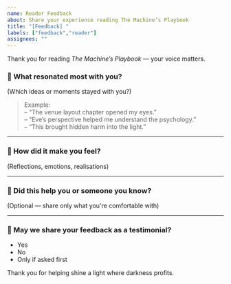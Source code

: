 ```yaml
---
name: Reader Feedback
about: Share your experience reading The Machine’s Playbook
title: "[Feedback] "
labels: ["feedback","reader"]
assignees: ""
---
```


Thank you for reading *The Machine’s Playbook* — your voice matters.

### 💬 What resonated most with you?
(Which ideas or moments stayed with you?)

> Example:  
> – “The venue layout chapter opened my eyes.”  
> – “Eve’s perspective helped me understand the psychology.”  
> – “This brought hidden harm into the light.”

---

### 🧠 How did it make you feel?
(Reflections, emotions, realisations)

---

### 🌱 Did this help you or someone you know?
(Optional — share only what you're comfortable with)

---

### 📣 May we share your feedback as a testimonial?
- Yes  
- No  
- Only if asked first  

Thank you for helping shine a light where darkness profits.
